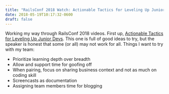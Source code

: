 ```yaml
---
title: "RailsConf 2018 Watch: Actionable Tactics for Leveling Up Junior Devs"
date: 2018-05-19T10:17:32-0600
draft: false
---
```






Working my way through RailsConf 2018 videos. First up, [Actionable Tactics for Leveling Up Junior Devs](http://confreaks.tv/videos/railsconf2018-actionable-tactics-for-leveling-up-junior-devs). This one is full of good ideas to try, but the speaker is honest that some (or all) may not work for all. Things I want to try with my team:

*   Prioritize learning depth over breadth
*   Allow and support time for goofing off
*   When pairing, focus on sharing business context and not as much on coding skill
*   Screencasts as documentation
*   Assigning team members time for blogging



